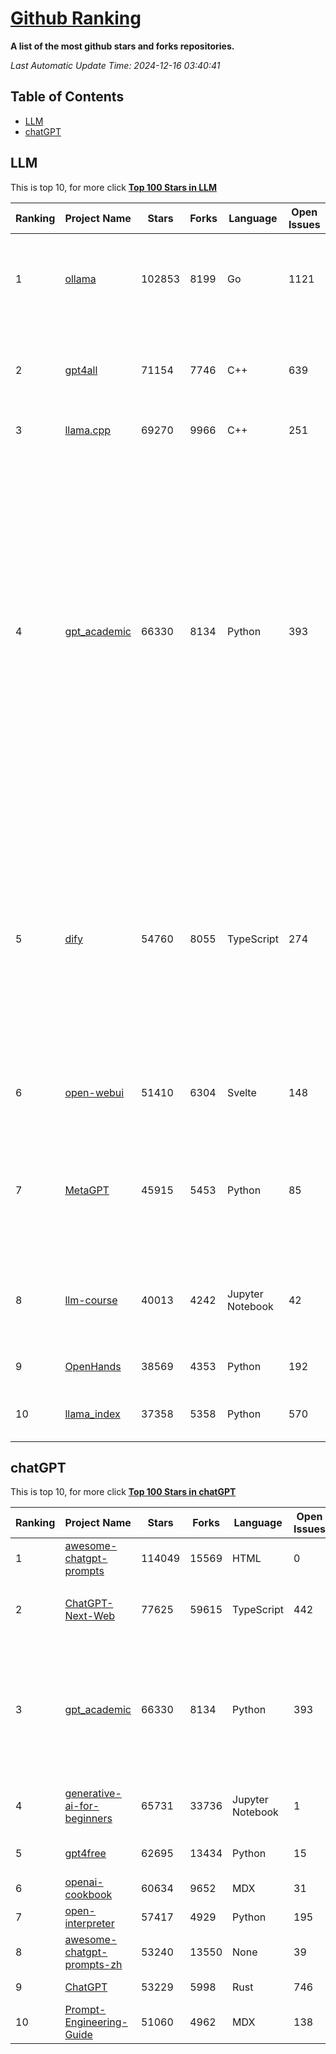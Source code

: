 [Github Ranking](./README.md)
==========

**A list of the most github stars and forks repositories.**

*Last Automatic Update Time: 2024-12-16 03:40:41*

## Table of Contents
 * [LLM](#LLM)
 * [chatGPT](#chatGPT)

## LLM

This is top 10, for more click **[Top 100 Stars in LLM](Top100/LLM.md)**

| Ranking | Project Name | Stars | Forks | Language | Open Issues | Description | Last Commit |
| ------- | ------------ | ----- | ----- | -------- | ----------- | ----------- | ----------- |
| 1 | [ollama](https://github.com/ollama/ollama) | 102853 | 8199 | Go | 1121 | Get up and running with Llama 3.3, Mistral, Gemma 2, and other large language models. | 2024-12-15T04:30:16Z |
| 2 | [gpt4all](https://github.com/nomic-ai/gpt4all) | 71154 | 7746 | C++ | 639 | GPT4All: Run Local LLMs on Any Device. Open-source and available for commercial use. | 2024-12-15T22:26:54Z |
| 3 | [llama.cpp](https://github.com/ggerganov/llama.cpp) | 69270 | 9966 | C++ | 251 | LLM inference in C/C++ | 2024-12-15T20:43:25Z |
| 4 | [gpt_academic](https://github.com/binary-husky/gpt_academic) | 66330 | 8134 | Python | 393 | 为GPT/GLM等LLM大语言模型提供实用化交互接口，特别优化论文阅读/润色/写作体验，模块化设计，支持自定义快捷按钮&函数插件，支持Python和C++等项目剖析&自译解功能，PDF/LaTex论文翻译&总结功能，支持并行问询多种LLM模型，支持chatglm3等本地模型。接入通义千问, deepseekcoder, 讯飞星火, 文心一言, llama2, rwkv, claude2, moss等。 | 2024-12-09T15:57:18Z |
| 5 | [dify](https://github.com/langgenius/dify) | 54760 | 8055 | TypeScript | 274 | Dify is an open-source LLM app development platform. Dify's intuitive interface combines AI workflow, RAG pipeline, agent capabilities, model management, observability features and more, letting you quickly go from prototype to production. | 2024-12-16T03:21:22Z |
| 6 | [open-webui](https://github.com/open-webui/open-webui) | 51410 | 6304 | Svelte | 148 | User-friendly AI Interface (Supports Ollama, OpenAI API, ...) | 2024-12-16T01:08:31Z |
| 7 | [MetaGPT](https://github.com/geekan/MetaGPT) | 45915 | 5453 | Python | 85 | 🌟 The Multi-Agent Framework: First AI Software Company, Towards Natural Language Programming | 2024-12-09T03:34:24Z |
| 8 | [llm-course](https://github.com/mlabonne/llm-course) | 40013 | 4242 | Jupyter Notebook | 42 | Course to get into Large Language Models (LLMs) with roadmaps and Colab notebooks. | 2024-07-28T22:17:43Z |
| 9 | [OpenHands](https://github.com/All-Hands-AI/OpenHands) | 38569 | 4353 | Python | 192 | 🙌 OpenHands: Code Less, Make More | 2024-12-15T23:28:08Z |
| 10 | [llama_index](https://github.com/run-llama/llama_index) | 37358 | 5358 | Python | 570 | LlamaIndex is a data framework for your LLM applications | 2024-12-16T01:49:50Z |


## chatGPT

This is top 10, for more click **[Top 100 Stars in chatGPT](Top100/chatGPT.md)**

| Ranking | Project Name | Stars | Forks | Language | Open Issues | Description | Last Commit |
| ------- | ------------ | ----- | ----- | -------- | ----------- | ----------- | ----------- |
| 1 | [awesome-chatgpt-prompts](https://github.com/f/awesome-chatgpt-prompts) | 114049 | 15569 | HTML | 0 | This repo includes ChatGPT prompt curation to use ChatGPT better. | 2024-11-11T11:38:53Z |
| 2 | [ChatGPT-Next-Web](https://github.com/ChatGPTNextWeb/ChatGPT-Next-Web) | 77625 | 59615 | TypeScript | 442 | A cross-platform ChatGPT/Gemini UI (Web / PWA / Linux / Win / MacOS). 一键拥有你自己的跨平台 ChatGPT/Gemini 应用。 | 2024-12-10T01:59:10Z |
| 3 | [gpt_academic](https://github.com/binary-husky/gpt_academic) | 66330 | 8134 | Python | 393 | 为GPT/GLM等LLM大语言模型提供实用化交互接口，特别优化论文阅读/润色/写作体验，模块化设计，支持自定义快捷按钮&函数插件，支持Python和C++等项目剖析&自译解功能，PDF/LaTex论文翻译&总结功能，支持并行问询多种LLM模型，支持chatglm3等本地模型。接入通义千问, deepseekcoder, 讯飞星火, 文心一言, llama2, rwkv, claude2, moss等。 | 2024-12-09T15:57:18Z |
| 4 | [generative-ai-for-beginners](https://github.com/microsoft/generative-ai-for-beginners) | 65731 | 33736 | Jupyter Notebook | 1 | 21 Lessons, Get Started Building with Generative AI  🔗 https://microsoft.github.io/generative-ai-for-beginners/ | 2024-12-12T20:34:43Z |
| 5 | [gpt4free](https://github.com/xtekky/gpt4free) | 62695 | 13434 | Python | 15 | The official gpt4free repository \| various collection of powerful language models | 2024-12-16T01:07:25Z |
| 6 | [openai-cookbook](https://github.com/openai/openai-cookbook) | 60634 | 9652 | MDX | 31 | Examples and guides for using the OpenAI API | 2024-12-11T16:11:14Z |
| 7 | [open-interpreter](https://github.com/OpenInterpreter/open-interpreter) | 57417 | 4929 | Python | 195 | A natural language interface for computers | 2024-12-10T20:09:11Z |
| 8 | [awesome-chatgpt-prompts-zh](https://github.com/PlexPt/awesome-chatgpt-prompts-zh) | 53240 | 13550 | None | 39 | ChatGPT 中文调教指南。各种场景使用指南。学习怎么让它听你的话。 | 2024-07-30T11:43:23Z |
| 9 | [ChatGPT](https://github.com/lencx/ChatGPT) | 53229 | 5998 | Rust | 746 | 🔮 ChatGPT Desktop Application (Mac, Windows and Linux) | 2024-08-29T17:58:11Z |
| 10 | [Prompt-Engineering-Guide](https://github.com/dair-ai/Prompt-Engineering-Guide) | 51060 | 4962 | MDX | 138 | 🐙 Guides, papers, lecture, notebooks and resources for prompt engineering | 2024-11-20T19:24:28Z |

